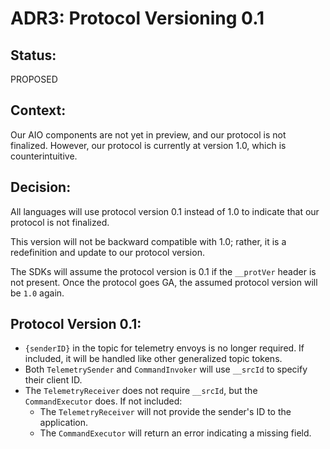 # ADR3: Protocol Versioning 0.1

## Status: 

PROPOSED

## Context: 

Our AIO components are not yet in preview, and our protocol is not finalized. However, our protocol is currently at version 1.0, which is counterintuitive.

## Decision: 

All languages will use protocol version 0.1 instead of 1.0 to indicate that our protocol is not finalized. 

This version will not be backward compatible with 1.0; rather, it is a redefinition and update to our protocol version. 

The SDKs will assume the protocol version is 0.1 if the `__protVer` header is not present. Once the protocol goes GA, the assumed protocol version will be `1.0` again.

## Protocol Version 0.1:
  - `{senderID}` in the topic for telemetry envoys is no longer required. If included, it will be handled like other generalized topic tokens.
  - Both `TelemetrySender` and `CommandInvoker` will use `__srcId` to specify their client ID.
  - The `TelemetryReceiver` does not require `__srcId`, but the `CommandExecutor` does. If not included:
    - The `TelemetryReceiver` will not provide the sender's ID to the application.
    - The `CommandExecutor` will return an error indicating a missing field. 

